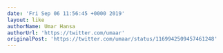 ```yaml
---
date: 'Fri Sep 06 11:56:45 +0000 2019'
layout: like
authorName: Umar Hansa
authorUrl: 'https://twitter.com/umaar'
originalPost: 'https://twitter.com/umaar/status/1169942509457461248'
---
```

